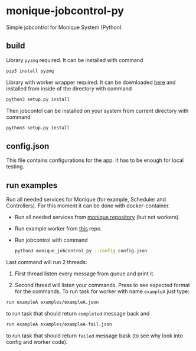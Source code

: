 # monique-jobcontrol-py
Simple jobcontrol for Monique System (Python)

## build
Library `pyzmq` required. It can be installed with command
```bash
pip3 install pyzmq
```

Library with worker wrapper required. It can be downloaded [here](https://github.com/biocad/monique-worker-py) and installed from inside of the directory with command
```bash
python3 setup.py install
```

Then jobcontol can be installed on your system from current directory with command
```bash
python3 setup.py install
```

## config.json
This file contains configurations for the app.
It has to be enough for local testing.

## run examples
Run all needed services for Monique (for example, Scheduler and Controllers).
For this moment it can be done with docker-container.

* Run all needed services from [monique repository](https://github.com/biocad/monique-queue) (but not workers).

* Run example worker from [this](https://github.com/biocad/monique-worker-py) repo.


* Run jobcontrol with command
  ```bash
  python3 monique_jobcontrol_py --config config.json
  ```

Last command will run 2 threads:
1. First thread listen every message from queue and print it.

1. Second thread will listen your commands. 
Press <Enter> to see expected format for the commands.
To run task for worker with name `exampleA` just type:
```bash
run exampleA examples/exampleA.json
``` 
to run task that should return `completed` message back and
```bash
run exampleA examples/exampleA-fail.json
```
to run task that should return `failed` message bask (to see why look into config and worker code).

 